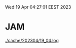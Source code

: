 Wed 19 Apr 04:27:01 EEST 2023
# JAM
<a href='./cache/202304/19_04.log'>./cache/202304/19_04.log</a>
